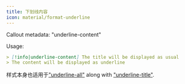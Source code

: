 ```yaml
---
title: 下划线内容
icon: material/format-underline
---
```


Callout metadata: "underline-content"

Usage: 
```md
> [!info|underline-content] The title will be displayed as usual
> The content will be displayed as underline
```

样式本身也适用于["underline-all"](../combined-styling/page-22.md) along with ["underline-title"](../title-styling/page-22.md).